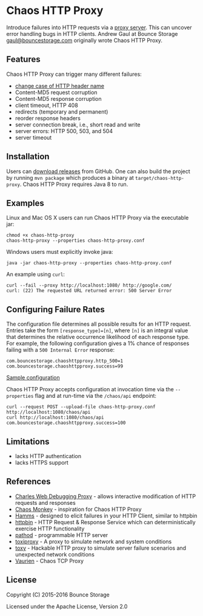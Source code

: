 Chaos HTTP Proxy
================
Introduce failures into HTTP requests via a
[proxy server](http://en.wikipedia.org/wiki/Proxy_server).
This can uncover error handling bugs in HTTP clients.
Andrew Gaul at Bounce Storage <gaul@bouncestorage.com> originally wrote
Chaos HTTP Proxy.

Features
--------
Chaos HTTP Proxy can trigger many different failures:

* [change case of HTTP header name](http://stackoverflow.com/questions/5258977/are-http-headers-case-sensitive)
* Content-MD5 request corruption
* Content-MD5 response corruption
* client timeout, HTTP 408
* redirects (temporary and permanent)
* reorder response headers
* server connection break, i.e., short read and write
* server errors: HTTP 500, 503, and 504
* server timeout

Installation
------------
Users can
[download releases](https://github.com/bouncestorage/chaos-http-proxy/releases)
from GitHub.
One can also build the project by running `mvn package` which produces a
binary at `target/chaos-http-proxy`.
Chaos HTTP Proxy requires Java 8 to run.

Examples
--------
Linux and Mac OS X users can run Chaos HTTP Proxy via the executable jar:

```
chmod +x chaos-http-proxy
chaos-http-proxy --properties chaos-http-proxy.conf
```

Windows users must explicitly invoke java:

```
java -jar chaos-http-proxy --properties chaos-http-proxy.conf
```

An example using `curl`:

```
curl --fail --proxy http://localhost:1080/ http://google.com/
curl: (22) The requested URL returned error: 500 Server Error
```

Configuring Failure Rates
-------------------------

The configuration file determines all possible results for an HTTP request.
Entries take the form `[response_type]=[n]`, where `[n]` is an integral value
that determines the relative occurrence likelihood of each response type.
For example, the following configuration gives a 1% chance of responses
failing with a `500 Internal Error` response:

```
com.bouncestorage.chaoshttpproxy.http_500=1
com.bouncestorage.chaoshttpproxy.success=99
```

[Sample configuration](https://github.com/bouncestorage/chaos-http-proxy/blob/master/src/main/resources/chaos-http-proxy.conf)

Chaos HTTP Proxy accepts configuration at invocation time via the `--properties`
flag and at run-time via the `/chaos/api` endpoint:

```
curl --request POST --upload-file chaos-http-proxy.conf http://localhost:1080/chaos/api
curl http://localhost:1080/chaos/api
com.bouncestorage.chaoshttpproxy.success=100
```

Limitations
-----------
* lacks HTTP authentication
* lacks HTTPS support

References
----------
* [Charles Web Debugging Proxy](http://www.charlesproxy.com/) - allows interactive modification of HTTP requests and responses
* [Chaos Monkey](https://github.com/Netflix/SimianArmy) - inspiration for Chaos HTTP Proxy
* [Hamms](https://github.com/kevinburke/hamms) - designed to elicit failures in your HTTP Client, similar to httpbin
* [httpbin](http://httpbin.org/) - HTTP Request & Response Service which can deterministically exercise HTTP functionality
* [pathod](http://pathod.net/docs/pathod) - programmable HTTP server
* [toxiproxy](https://github.com/Shopify/toxiproxy) - A proxy to simulate network and system conditions
* [toxy](https://github.com/h2non/toxy) - Hackable HTTP proxy to simulate server failure scenarios and unexpected network conditions
* [Vaurien](https://github.com/mozilla-services/vaurien) - Chaos TCP Proxy

License
-------
Copyright (C) 2015-2016 Bounce Storage

Licensed under the Apache License, Version 2.0
